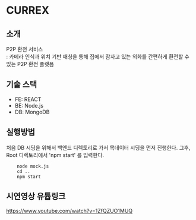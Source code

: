 # CURREX

## 소개
P2P 환전 서비스 <br>
: 카메라 인식과 위치 기반 매칭을 통해 집에서 잠자고 있는 외화를 간편하게 환전할 수 있는 P2P 환전 플랫폼

## 기술 스택
- FE: REACT
- BE: Node.js
- DB: MongoDB

## 실행방법
처음 DB 시딩을 위해서 백엔드 디렉토리로 가서 목데이터 시딩을 먼저 진행한다.
그후, Root 디렉토리에서 'npm start' 를 입력한다.
``` cd server<br>
    node mock.js
    cd ..
    npm start
```

## 시연영상 유튭링크
https://www.youtube.com/watch?v=1ZfQZUO1MUQ